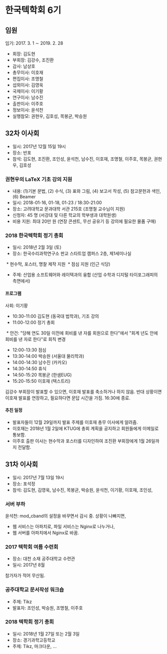 # 한국텍학회 6기 

## 임원

임기: 2017. 3. 1 ∼ 2019. 2. 28

* 회장: 김도현
* 부회장: 김강수, 조진환
* 감사: 남상호
* 총무이사: 이호재
* 편집이사: 조명철
* 섭외이사: 김영욱
* 국제이사: 이기황
* 연구이사: 남수진
* 출판이사: 이주호
* 정보이사: 윤석천
* 실행참모: 권현우, 김호성, 목봉균, 박승원

## 32차 이사회

* 일시: 2017년 12월 15일 19시
* 장소: 반포 
* 참석: 김도현, 조진환, 조인성, 윤석천, 남수진, 이호재, 조명철, 이주호, 목봉균, 권현우, 김호성

### 권현우의 LaTeX 기초 강의 지원

* 내용: (1)기본 문법, (2) 수식, (3) 표와 그림, (4) 보고서 작성, (5) 참고문헌과 색인, (6) Beamer
* 일시: 2018-01-16,  01-18, 01-23 / 18:30-21:00
* 장소: 고려대학교 문과대학 서관 215호 (조명철 교수님이 지원)
* 신청자: 45 명 (서강대 및 다른 학교의 학부생과 대학원생)
* 비용 지원: 최대 20만 원 (연장 콘센트, 무선 공유기 등 강의에 필요한 물품 구매)

### 2018 한국텍학회 정기 총회

* 일시: 2018년 2월 3일 (토)
* 장소: 한국수리과학연구소 판교 스타트업 캠퍼스 2층, 제1세미나실

  * 현수막, 포스터, 명찰 제작 지원
  * 점심 지원 (인근 식당)
  
* 주제: 산업용 소프트웨어와 레이텍과의 융합 (산업 수학과 디지털 타이포그래피의 측면에서)

#### 프로그램

사회: 이기황

* 10:30-11:00 김도현 (동국대 법학과), 기조 강의
* 11:00-12:00 정기 총회

  * 안건: "당해 연도 30일 이전에 회비를 낸 자를 회원으로 한다"에서 "회계 년도 안에 회비를 낸 자로 한다"로 회칙 변경
  
* 12:00-13:30 점심
* 13:30-14:00 박승원 (서울대 물리학과)
* 14:00-14:30 남수진 (카카오)
* 14:30-14:50 휴식
* 14:50-15:20 목봉균 (한샘EUG)
* 15:20-15:50 이호재 (텍스트리)

김강수 부회장이 발표할 수 있으면, 이호재 발표를 축소하거나 하지 않음.
반대 상황이면 이호재 발표를 연장하고, 필요하다면 문답 시간을 가짐.
16:30에 종료.

#### 추친 일정

* 발표자들이 12월 29일까지 발표 주제를 이호재 총무 이사에게 알려줌.
* 이호재는 2018년 1월 2일에 KTUG에 총회 계획을 공지하고 회원들에게 이메일로 통보함.
* 이주호 출판 이사는 현수막과 포스터를 디자인하여 조진환 부회장에게 1월 26일까지 전달함.

## 31차 이사회

* 일시: 2017년 7월 13일 19시
* 장소: 포석정
* 참석: 김도현, 김영욱, 남수진, 목봉균, 박승원, 윤석천, 이기황, 이호재, 조인성, 

### 서버 부하

윤석천: mod_cband의 설정을 바꾸면서 감시 중. 상황이 나빠지면,

* 웹 서비스는 아파치로, 파일 서비스는 Nginx로 나누거나,
* 웹 서버를 아파치에서 Nginx로 바꿈.

### 2017 텍학회 여름 수련회

* 장소: 대천 소재 공주대학교 수련관
* 일시: 2017년 8월 

참가자가 적어 무산됨.


### 공주대학교 문서작성 워크숍

* 주제: Tikz
* 발표자: 조인성, 박승원, 조명철, 이주호

### 2018 텍학회 정기 총회

* 일시: 2018년 1월 27일 또는 2월 3일
* 장소: 경기과학고등학교
* 주제: Tikz, 마크다운, ...
